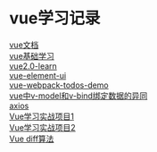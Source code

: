 # vue学习记录

   [ vue文档](  http://caibaojian.com/vue/ )  <br/>
   [ vue基础学习](  https://github.com/pheromone/vue )  <br/>
   [ vue2.0-learn ](   https://github.com/pheromone/vue-learn/tree/main/vue2.0-learn )  <br/>
   [ vue-element-ui ](   https://github.com/pheromone/vue-learn/tree/main/vue-elementui-demo )   <br/>
   [ vue-webpack-todos-demo ](     https://github.com/pheromone/vue-learn/tree/main/vue-webpack-demo )   <br/>
   [ vue中v-model和v-bind绑定数据的异同 ](     https://www.tangshuang.net/3507.html )   <br/>
   [ axios ](   https://mp.weixin.qq.com/s/suQjdYph-0Y_SRJyDtfqYw )   <br/>
   [ Vue学习实战项目1 ](   https://github.com/pheromone/vue_demo )  <br/>
   [ Vue学习实战项目2 ](     https://github.com/pheromone/order_pos) <br/>
   [ Vue diff算法 ](  https://github.com/pheromone/vue-learn/tree/main/diff%E7%AE%97%E6%B3%95  ) <br/>

   
